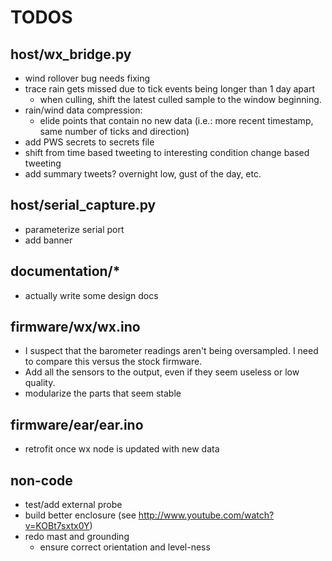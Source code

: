 TODOS
=====

host/wx_bridge.py
-----------------

* wind rollover bug needs fixing
* trace rain gets missed due to tick events being longer than 1 day apart
   * when culling, shift the latest culled sample to the window beginning.
* rain/wind data compression:
   * elide points that contain no new data (i.e.: more recent timestamp, same number of ticks and direction)
* add PWS secrets to secrets file
* shift from time based tweeting to interesting condition change based tweeting
* add summary tweets?  overnight low, gust of the day, etc.

host/serial_capture.py
----------------------

* parameterize serial port
* add banner

documentation/*
---------------

* actually write some design docs

firmware/wx/wx.ino
------------------

* I suspect that the barometer readings aren't being oversampled.  I need to compare this versus the stock firmware.
* Add all the sensors to the output, even if they seem useless or low quality.
* modularize the parts that seem stable

firmware/ear/ear.ino
--------------------

* retrofit once wx node is updated with new data

non-code
--------

* test/add external probe
* build better enclosure (see http://www.youtube.com/watch?v=KOBt7sxtx0Y)
* redo mast and grounding
   * ensure correct orientation and level-ness
